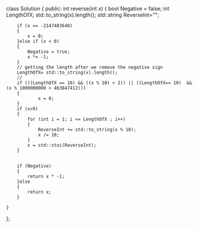 























class Solution {
public:
    int reverse(int x) 
    {
        bool Negative = false;
        int LengthOfX; std::to_string(x).length();
        std::string ReverseInt="";
        
        if (x == -2147483648)
        {
            x = 0;
        }else if (x < 0) 
        {
            Negative = true;
            x *= -1;
        } 
        // getting the length after we remove the negative sign
        LengthOfX= std::to_string(x).length();
        //
        if (((LengthOfX == 10) && ((x % 10) > 2)) || ((LengthOfX== 10)  && (x % 1000000000 > 463847412)))
        {
                x = 0;
        }
        if (x>9)
        {           
            for (int i = 1; i <= LengthOfX ; i++) 
            {             
                ReverseInt += std::to_string(x % 10);
                x /= 10;
            }
            x = std::stoi(ReverseInt);
        }

       
        if (Negative)
        {
            return x * -1;
        }else
        {
            return x;
        }

    }
};
